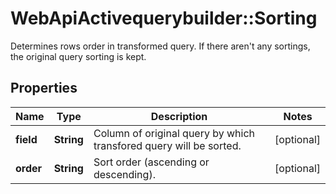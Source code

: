 # WebApiActivequerybuilder::Sorting

Determines rows order in transformed query. If there aren&#39;t any sortings, the original query sorting is kept.

## Properties
Name | Type | Description | Notes
------------ | ------------- | ------------- | -------------
**field** | **String** | Column of original query by which transfored query will be sorted. | [optional] 
**order** | **String** | Sort order (ascending or descending). | [optional] 


